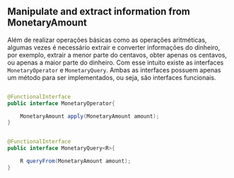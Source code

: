 ## Manipulate and extract information from MonetaryAmount


Além de realizar operações básicas como as operações aritméticas, algumas vezes é necessário extrair e converter informações do dinheiro, por exemplo, extrair a menor parte do centavos, obter apenas os centavos, ou apenas a maior parte do dinheiro. Com esse intuito existe as interfaces ```MonetaryOperator``` e ```MonetaryQuery```. Ambas as interfaces possuem apenas um método para ser implementados, ou seja, são interfaces funcionais.


```java

@FunctionalInterface
public interface MonetaryOperator{

    MonetaryAmount apply(MonetaryAmount amount);
}


@FunctionalInterface
public interface MonetaryQuery<R>{

    R queryFrom(MonetaryAmount amount);
}

```

